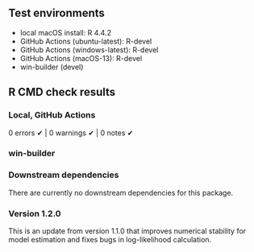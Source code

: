 ## Test environments
* local macOS install: R 4.4.2
* GitHub Actions (ubuntu-latest): R-devel
* GitHub Actions (windows-latest): R-devel
* GitHub Actions (macOS-13): R-devel
* win-builder (devel)

## R CMD check results

### Local, GitHub Actions
0 errors ✔ | 0 warnings ✔ | 0 notes ✔

### win-builder


### Downstream dependencies
There are currently no downstream dependencies for this package.

### Version 1.2.0
This is an update from version 1.1.0 that improves numerical stability
for model estimation and fixes bugs in log-likelihood calculation.

